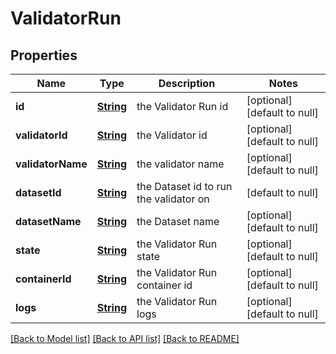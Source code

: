 # ValidatorRun
## Properties

Name | Type | Description | Notes
------------ | ------------- | ------------- | -------------
**id** | [**String**](string.md) | the Validator Run id | [optional] [default to null]
**validatorId** | [**String**](string.md) | the Validator id | [optional] [default to null]
**validatorName** | [**String**](string.md) | the validator name | [optional] [default to null]
**datasetId** | [**String**](string.md) | the Dataset id to run the validator on | [default to null]
**datasetName** | [**String**](string.md) | the Dataset name | [optional] [default to null]
**state** | [**String**](string.md) | the Validator Run state | [optional] [default to null]
**containerId** | [**String**](string.md) | the Validator Run container id | [optional] [default to null]
**logs** | [**String**](string.md) | the Validator Run logs | [optional] [default to null]

[[Back to Model list]](../README.md#documentation-for-models) [[Back to API list]](../README.md#documentation-for-api-endpoints) [[Back to README]](../README.md)

